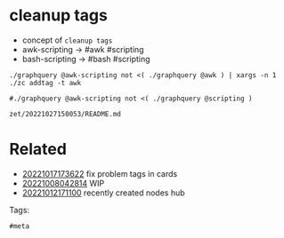 # cleanup tags

- concept of `cleanup tags`
- awk-scripting -> #awk #scripting
- bash-scripting -> #bash #scripting

```
./graphquery @awk-scripting not <( ./graphquery @awk ) | xargs -n 1 ./zc addtag -t awk

#./graphquery @awk-scripting not <( ./graphquery @scripting )

```

` zet/20221027150053/README.md `

# Related

- [20221017173622](/zet/20221017173622/README.md) fix problem tags in cards
- [20221008042814](/zet/20221008042814/README.md) WIP
- [20221012171100](/zet/20221012171100/README.md) recently created nodes hub

Tags:

    #meta
